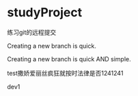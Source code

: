 # studyProject
练习git的远程提交

Creating a new branch is quick.

Creating a new branch is quick AND simple.

test撒娇爱丽丝疯狂就按时法律是否1241241


dev1
